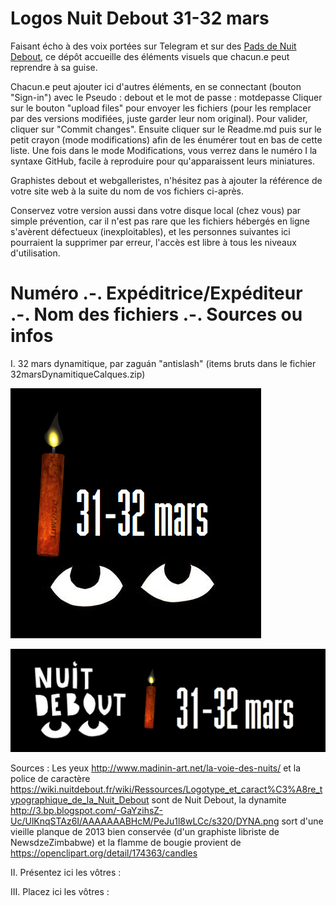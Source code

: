 # Logos Nuit Debout 31-32 mars

Faisant écho à des voix portées sur Telegram et sur des [Pads de Nuit Debout](https://nuitdebout.fr/blog/2017/01/05/pad-des-pads-de-nuit-debout/), ce dépôt accueille des éléments visuels que chacun.e peut reprendre à sa guise.

Chacun.e peut ajouter ici d'autres éléments, en se connectant (bouton "Sign-in")
avec le Pseudo : debout
et le mot de passe : motdepasse
Cliquer sur le bouton "upload files" pour envoyer les fichiers (pour les remplacer par des versions modifiées, juste garder leur nom original). Pour valider, cliquer sur "Commit changes". 
Ensuite cliquer sur le Readme.md puis sur le petit crayon (mode modifications) afin de les énumérer tout en bas de cette liste. Une fois dans le mode Modifications, vous verrez dans le numéro I la syntaxe GitHub, facile à reproduire pour qu'apparaissent leurs miniatures.

Graphistes debout et webgalleristes, n'hésitez pas à ajouter la référence de votre site web à la suite du nom de vos fichiers ci-après.

Conservez votre version aussi dans votre disque local (chez vous) par simple prévention, car il n'est pas rare que les fichiers hébergés en ligne s'avèrent défectueux (inexploitables), et les personnes suivantes ici pourraient la supprimer par erreur, l'accès est libre à tous les niveaux d'utilisation.

# Numéro .-. Expéditrice/Expéditeur .-. Nom des fichiers .-.  Sources ou infos

I. 32 mars dynamitique, par zaguán "antislash" (items bruts dans le fichier 32marsDynamitiqueCalques.zip)

![32marsDynamitiqueCarre.png](32marsDynamitiqueCarre.png) 

![32marsDynamitiqueBandeau.png](32marsDynamitiqueBandeau.png)

Sources : Les yeux http://www.madinin-art.net/la-voie-des-nuits/ et la police de caractère https://wiki.nuitdebout.fr/wiki/Ressources/Logotype_et_caract%C3%A8re_typographique_de_la_Nuit_Debout sont de Nuit Debout, la dynamite http://3.bp.blogspot.com/-GaYzihsZ-Uc/UlKnqSTAz6I/AAAAAAABHcM/PeJu1l8wLCc/s320/DYNA.png sort d'une vieille planque de 2013 bien conservée (d'un graphiste libriste de NewsdzeZimbabwe) et la flamme de bougie provient de https://openclipart.org/detail/174363/candles

II. Présentez ici les vôtres :

III. Placez ici les vôtres :


